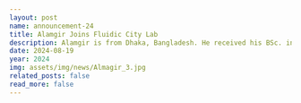 ```yaml
---
layout: post
name: announcement-24
title: Alamgir Joins Fluidic City Lab
description: Alamgir is from Dhaka, Bangladesh. He received his BSc. in Electrical and Electronic Engineering from <a href="https://www.buet.ac.bd"> Bangladesh University of Engineering and Technology (BUET)</a>. His primary research interest  is in Robotics and AI. In his free time, Alamgir enjoys travelling and roaming around different places, watching movies.
date: 2024-08-19
year: 2024
img: assets/img/news/Almagir_3.jpg
related_posts: false
read_more: false
---
```

